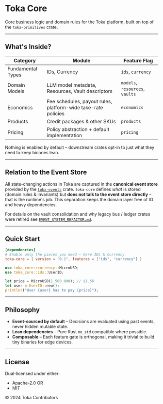 # Toka Core

Core business logic and domain rules for the Toka platform, built on top of the `toka-primitives` crate.

---

## What's Inside?

| Category | Module | Feature Flag |
|----------|--------|--------------|
| Fundamental Types | IDs, Currency | `ids`, `currency` |
| Domain Models | LLM model metadata, Resources, Vault descriptors | `models`, `resources`, `vaults` |
| Economics | Fee schedules, payout rules, platform-wide take-rate policies | `economics` |
| Products | Credit packages & other SKUs | `products` |
| Pricing | Policy abstraction + default implementation | `pricing` |

Nothing is enabled by default – downstream crates opt-in to just what they need to keep binaries lean.

---

## Relation to the Event Store

All state-changing actions in Toka are captured in the **canonical event store** provided by the [`toka-events`](../../toka-events/README.md) crate.  `toka-core` defines *what* is stored (domain rules & invariants) but **does not talk to the event store directly** – that is the runtime's job.  This separation keeps the domain layer free of IO and heavy dependencies.

For details on the vault consolidation and why legacy bus / ledger crates were retired see [`EVENT_SYSTEM_REFACTOR.md`](../../EVENT_SYSTEM_REFACTOR.md).

---

## Quick Start

```toml
[dependencies]
# Enable only the pieces you need – here IDs & Currency
toka-core = { version = "0.1", features = ["ids", "currency"] }
```

```rust
use toka_core::currency::MicroUSD;
use toka_core::ids::UserID;

let price = MicroUSD(1_500_000); // $1.50
let user = UserID::new();
println!("User {user} has to pay {price}");
```

---

## Philosophy

* **Event-sourced by default** – Decisions are evaluated using past events, never hidden mutable state.
* **Lean dependencies** – Pure Rust `no_std` compatible where possible.
* **Composable** – Each feature gate is orthogonal, making it trivial to build tiny binaries for edge devices.

---

## License

Dual-licensed under either:

* Apache-2.0 OR
* MIT

© 2024 Toka Contributors 